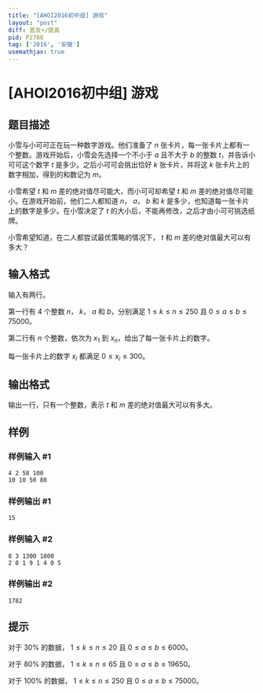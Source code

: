 ```yaml
---
title: "[AHOI2016初中组] 游戏"
layout: "post"
diff: 普及+/提高
pid: P2780
tag: ['2016', '安徽']
usemathjax: true
---
```


# [AHOI2016初中组] 游戏
## 题目描述

小雪与小可可正在玩一种数字游戏。他们准备了 $n$ 张卡片，每一张卡片上都有一个整数。游戏开始后，小雪会先选择一个不小于 $a$ 且不大于 $b$ 的整数 $t$，并告诉小可可这个数字 $t$ 是多少。之后小可可会挑出恰好 $k$ 张卡片，并将这 $k$ 张卡片上的数字相加，得到的和数记为 $m$。

小雪希望 $t$ 和 $m$ 差的绝对值尽可能大，而小可可却希望 $t$ 和 $m$ 差的绝对值尽可能小。在游戏开始前，他们二人都知道 $n$， $a$， $b$ 和 $k$ 是多少，也知道每一张卡片上的数字是多少。在小雪决定了 $t$ 的大小后，不能再修改，之后才由小可可挑选纸牌。

小雪希望知道，在二人都尝试最优策略的情况下， $t$ 和 $m$ 差的绝对值最大可以有多大？
## 输入格式

输入有两行。

第一行有 4 个整数 $n$， $k$， $a$ 和 $b$，分别满足 $1 \le k \le n \le 250$ 且 $0 \le a \le b \le 75000$。

第二行有 $n$ 个整数，依次为 $x_1$ 到 $x_n$，给出了每一张卡片上的数字。

每一张卡片上的数字 $x_i$ 都满足 $0\le x_i \le 300$。
## 输出格式

输出一行，只有一个整数，表示 $t$ 和 $m$ 差的绝对值最大可以有多大。
## 样例

### 样例输入 #1
```
4 2 58 100
10 10 50 80
```
### 样例输出 #1
```
15
```
### 样例输入 #2
```
8 3 1300 1800
2 0 1 9 1 4 0 5
```
### 样例输出 #2
```
1782
```
## 提示

对于 30% 的数据， $1\le k\le n\le 20$ 且 $0\le a\le b\le   6000$。

对于 80% 的数据， $1\le k\le n\le 65$ 且 $0\le a\le b\le   19650$。

对于 100% 的数据， $1\le k\le n\le 250$ 且 $0\le a\le b\le 75000$。

